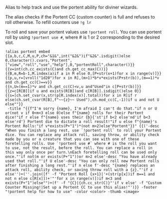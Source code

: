Alias to help track and use the portent ability for diviner wizards.

The alias checks if the Portent CC (custom counter) is full and refuses to roll otherwise.  To refill counters use
`!g lr`

To roll and save your portent values use `!portent roll`.  You can use portent roll by using `!portent use #`, where # is 1 or 2 corresponding to the desired slot.

```
!alias portent embed 
{{a,b,c,C,M,u,P,ch="&1&",int("&2&")if"&2&".isdigit()else 0,character().cvars,"Portent",["view","roll","use","help"],0,"portentRoll",character()}}
{{v=int(ch.cc_exists(C)and ch.get_cc_max(C))}}
{{B,m,R=b-1,M.index(a)if a in M else 0,[P+str(x+1)for x in range(v)]}}
{{p,u,r=[vroll("1d20")for x in R],(m>1)*b*v*exists(P+str(b)),(m==1)*v and ch.get_cc(C)==v}}
{{n,U=(m==1)*v and ch.get_cc(C)<v,u and"Used"in c[P+str(b)]}}
{{z=c[R[B]]if u and exists(R[B])and c[R[B]].isdigit()else 0}}
{{s=[ch.set_cvar(x,str(p[R.index(x)].total))for x in R]if r else(ch.set_cvar(R[B],f"~~{z}~~ Used"),ch.mod_cc(C,-1))if u and not U else""}}
 -title "{{f"I'm sorry {name}, I'm afraid I can't do that."if n or U or(not v if 0<m<3 else 0)else f"{name} rolls for their Portent dice!"if r else f"{name} uses their {b}{'st'if b<2 else'nd'if b<3 else'rd'} Portent die to dictate a roll result!"if u else f"{name}'s Portent Rolls:"if v*exists(P+"1")*(not m>2)else"Portent"}}" {{('-desc "When you finish a long rest, use `!portent roll` to roll your Portent dice. You can replace any attack roll, saving throw, or ability check made by you or a creature that you can see with one of these foretelling rolls. Use `!portent use #` where # is the roll you want to use, not the result, before the roll. You can replace a roll in this way only once per turn.\nEach foretelling roll can be used only once."'if not(m or exists(P+"1"))or m>2 else'-desc "You have already used that roll."'if U else'-desc "You can only roll new Portent rolls after finishing a long rest."'if n else f'-desc "{name} replaces an attack roll, ability check, or saving throw roll with a {z}."'if z else'')+(''.join([f' -f "Portent Roll {x+1}|'+(str(p[x])if m==1 and not n else c[R[x]])+'"'for x in range(v)])if m<3 and exists(P+"1")else"")+(f' -f "{C}|{ch.cc_str(C)}"'if v else' -f "Custom Counter Missing!|Set up a Portent CC to use this alias!"')}} -footer "!portent help for how to use" -color <color> -thumb <image>
 ```
